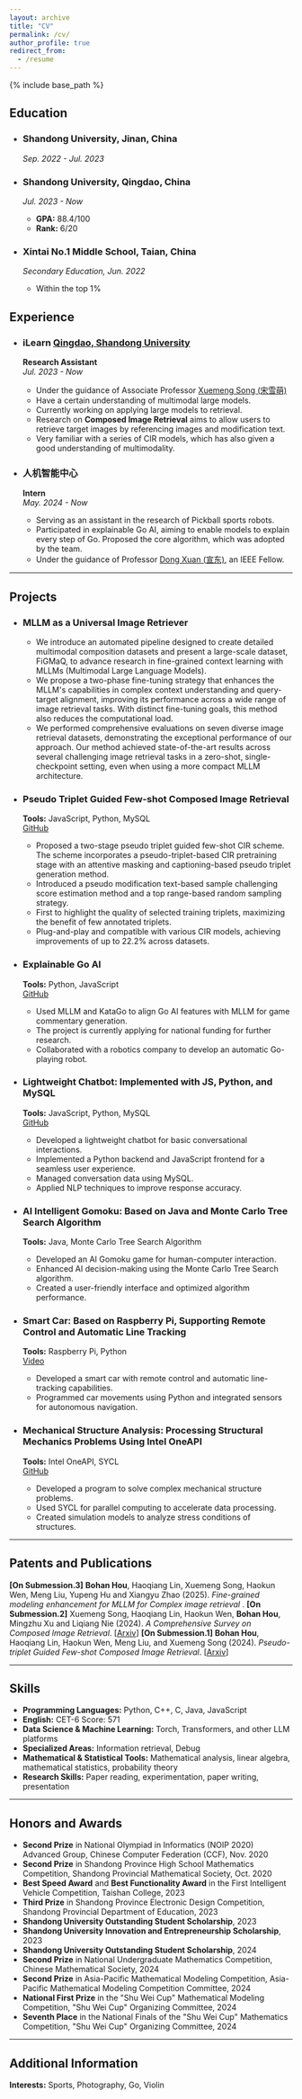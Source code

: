 ```yaml
---
layout: archive
title: "CV"
permalink: /cv/
author_profile: true
redirect_from:
  - /resume
---
```


{% include base_path %}

## Education

- ### Shandong University, Jinan, China  
  *Sep. 2022 - Jul. 2023*

- ### Shandong University, Qingdao, China  
  *Jul. 2023 - Now*  
  - **GPA:** 88.4/100  
  - **Rank:** 6/20

- ### Xintai No.1 Middle School, Taian, China  
  *Secondary Education, Jun. 2022*  
  - Within the top 1%


## Experience

- ### iLearn [Qingdao, Shandong University](https://ilearn.qd.sdu.edu.cn/index.htm)
  **Research Assistant**  
  *Jul. 2023 - Now*
  - Under the guidance of Associate Professor [Xuemeng Song (宋雪萌)](mailto:bohanhou@foxmail.com)
  - Have a certain understanding of multimodal large models.
  - Currently working on applying large models to retrieval.
  - Research on **Composed Image Retrieval** aims to allow users to retrieve target images by referencing images and modification text.
  - Very familiar with a series of CIR models, which has also given a good understanding of multimodality.

- ### 人机智能中心 
  **Intern**  
  *May. 2024 - Now*
  - Serving as an assistant in the research of Pickball sports robots.
  - Participated in explainable Go AI, aiming to enable models to explain every step of Go. Proposed the core algorithm, which was adopted by the team.
  - Under the guidance of Professor [Dong Xuan (宣东)](https://www.cs.sdu.edu.cn/info/1070/5799.htm), an IEEE Fellow.

---

## Projects
- ### MLLM as a Universal Image Retriever
  - We introduce an automated pipeline designed to create detailed multimodal composition datasets and present a large-scale dataset, FiGMaQ, to advance research in fine-grained context learning with MLLMs (Multimodal Large Language Models).
  - We propose a two-phase fine-tuning strategy that enhances the MLLM's capabilities in complex context understanding and query-target alignment, improving its performance across a wide range of image retrieval tasks. With distinct fine-tuning goals, this method also reduces the computational load.
  - We performed comprehensive evaluations on seven diverse image retrieval datasets, demonstrating the exceptional performance of our approach. Our method achieved state-of-the-art results across several challenging image retrieval tasks in a zero-shot, single-checkpoint setting, even when using a more compact MLLM architecture.
- ### Pseudo Triplet Guided Few-shot Composed Image Retrieval
  **Tools:** JavaScript, Python, MySQL  
  [GitHub](https://github.com/hbhalpha/PTG-FSCIR)
  - Proposed a two-stage pseudo triplet guided few-shot CIR scheme. The scheme incorporates a pseudo-triplet-based CIR pretraining stage with an attentive masking and captioning-based pseudo triplet generation method.
  - Introduced a pseudo modification text-based sample challenging score estimation method and a top range-based random sampling strategy.  
  - First to highlight the quality of selected training triplets, maximizing the benefit of few annotated triplets.
  - Plug-and-play and compatible with various CIR models, achieving improvements of up to 22.2% across datasets.

- ### Explainable Go AI
  **Tools:** Python, JavaScript  
  [GitHub](#)
  - Used MLLM and KataGo to align Go AI features with MLLM for game commentary generation.
  - The project is currently applying for national funding for further research.
  - Collaborated with a robotics company to develop an automatic Go-playing robot.

- ### Lightweight Chatbot: Implemented with JS, Python, and MySQL
  **Tools:** JavaScript, Python, MySQL  
  [GitHub](https://github.com/hbhalpha/Mini-chatGPT)
  - Developed a lightweight chatbot for basic conversational interactions.
  - Implemented a Python backend and JavaScript frontend for a seamless user experience.
  - Managed conversation data using MySQL.
  - Applied NLP techniques to improve response accuracy.

- ### AI Intelligent Gomoku: Based on Java and Monte Carlo Tree Search Algorithm
  **Tools:** Java, Monte Carlo Tree Search Algorithm  
  - Developed an AI Gomoku game for human-computer interaction.
  - Enhanced AI decision-making using the Monte Carlo Tree Search algorithm.
  - Created a user-friendly interface and optimized algorithm performance.

- ### Smart Car: Based on Raspberry Pi, Supporting Remote Control and Automatic Line Tracking
  **Tools:** Raspberry Pi, Python  
  [Video](https://www.bilibili.com/video/BV12g4y1578s)
  - Developed a smart car with remote control and automatic line-tracking capabilities.
  - Programmed car movements using Python and integrated sensors for autonomous navigation.

- ### Mechanical Structure Analysis: Processing Structural Mechanics Problems Using Intel OneAPI
  **Tools:** Intel OneAPI, SYCL  
  [GitHub](https://github.com/hbhalpha/SYCL_Mechanical-Structure-Analysis)
  - Developed a program to solve complex mechanical structure problems.
  - Used SYCL for parallel computing to accelerate data processing.
  - Created simulation models to analyze stress conditions of structures.

---

## Patents and Publications
**[On Submession.3]** **Bohan Hou**, Haoqiang Lin, Xuemeng Song, Haokun Wen, Meng Liu, Yupeng Hu and Xiangyu Zhao (2025). *Fine-grained modeling enhancement  for MLLM for Complex image retrieval* . 
**[On Submession.2]** Xuemeng Song, Haoqiang Lin, Haokun Wen, **Bohan Hou**, Mingzhu Xu and Liqiang Nie (2024). *A Comprehensive Survey on Composed lmage Retrieval*. \[[Arxiv]()\]
**[On Submession.1]** **Bohan Hou**, Haoqiang Lin, Haokun Wen, Meng Liu, and Xuemeng Song (2024). *Pseudo-triplet Guided Few-shot Composed Image Retrieval*. \[[Arxiv](https://arxiv.org/abs/2407.06001)\]

---

## Skills

  - **Programming Languages:** Python, C++, C, Java, JavaScript
  - **English:** CET-6 Score: 571
  - **Data Science & Machine Learning:** Torch, Transformers, and other LLM platforms
  - **Specialized Areas:** Information retrieval, Debug
  - **Mathematical & Statistical Tools:** Mathematical analysis, linear algebra, mathematical statistics, probability theory
  - **Research Skills:** Paper reading, experimentation, paper writing, presentation

---

## Honors and Awards

  - **Second Prize** in National Olympiad in Informatics (NOIP 2020) Advanced Group, Chinese Computer Federation (CCF), Nov. 2020
  - **Second Prize** in Shandong Province High School Mathematics Competition, Shandong Provincial Mathematical Society, Oct. 2020
  - **Best Speed Award** and **Best Functionality Award** in the First Intelligent Vehicle Competition, Taishan College, 2023
  - **Third Prize** in Shandong Province Electronic Design Competition, Shandong Provincial Department of Education, 2023
  - **Shandong University Outstanding Student Scholarship**, 2023
  - **Shandong University Innovation and Entrepreneurship Scholarship**, 2023
  - **Shandong University Outstanding Student Scholarship**, 2024
  - **Second Prize** in National Undergraduate Mathematics Competition, Chinese Mathematical Society, 2024
  - **Second Prize** in Asia-Pacific Mathematical Modeling Competition, Asia-Pacific Mathematical Modeling Competition Committee, 2024
  - **National First Prize** in the "Shu Wei Cup" Mathematical Modeling Competition, "Shu Wei Cup" Organizing Committee, 2024
  - **Seventh Place** in the National Finals of the "Shu Wei Cup" Mathematics Competition, "Shu Wei Cup" Organizing Committee, 2024

---

## Additional Information

  **Interests:** Sports, Photography, Go, Violin
